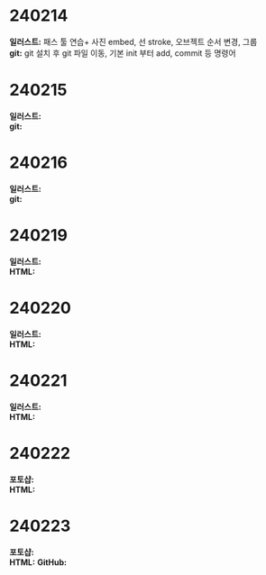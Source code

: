 # 240214
**일러스트:**
패스 툴 연습+ 사진 embed, 선 stroke, 오브젝트 순서 변경, 그룹  
**git:**
git 설치 후 git 파일 이동, 기본 init 부터 add, commit 등 명령어

# 240215
**일러스트:**  
**git:**

# 240216
**일러스트:**  
**git:**

# 240219
**일러스트:**  
**HTML:**

# 240220
**일러스트:**  
**HTML:**

# 240221
**일러스트:**  
**HTML:**

# 240222
**포토샵:**  
**HTML:**

# 240223
**포토샵:**  
**HTML:**
**GitHub:**
